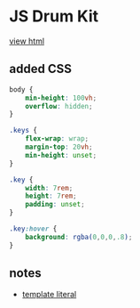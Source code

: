 # JS Drum Kit

[view html](https://nntrn.github.io/JavaScript30/excercises/01-JavaScript-Drum-Kit/)

## added CSS

```css
body {
    min-height: 100vh;
    overflow: hidden;
}

.keys {
    flex-wrap: wrap;
    margin-top: 20vh;
    min-height: unset;
}

.key {
    width: 7rem;
    height: 7rem;
    padding: unset;
}

.key:hover {
    background: rgba(0,0,0,.8);
}
```


## notes

* [template literal](https://developer.mozilla.org/en-US/docs/Web/JavaScript/Reference/Template_literals)


